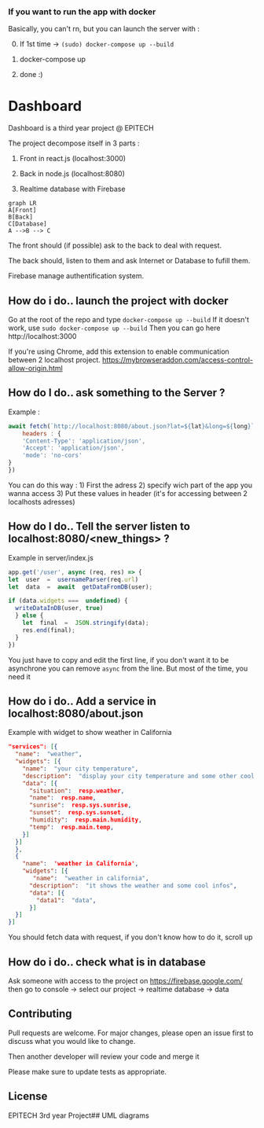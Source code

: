 
### If you want to run the app with docker

Basically, you can't rn, but you can launch the server with :

0) If 1st time -> ```(sudo) docker-compose up --build```

1) docker-compose up

2) done :)
   

# Dashboard
Dashboard is a third year project @ EPITECH

The project decompose itself in 3 parts :

1) Front in react.js (localhost:3000)

2) Back in node.js (localhost:8080)

3) Realtime database with Firebase

  ```mermaid
graph LR
A[Front] 
B[Back]
C[Database]
A -->B --> C
```

The front should (if possible) ask to the back to deal with request.

The back should, listen to them and ask Internet or Database to fufill them.

Firebase manage authentification system.

  ## How do i do.. launch the project with docker

Go at the root of the repo and type ``docker-compose up --build``
If it doesn't work, use ``sudo docker-compose up --build``
Then you can go here http://localhost:3000

If you're using Chrome, add this extension to enable communication between 2 localhost project.  https://mybrowseraddon.com/access-control-allow-origin.html 

## How do I do.. ask something to the Server ?

Example :
```javascript
await fetch(`http://localhost:8080/about.json?lat=${lat}&long=${long}`, {
	headers : {
	'Content-Type': 'application/json',
	'Accept': 'application/json',
	'mode': 'no-cors'
}
})
```
You can do this way :
	1) First the adress
	2) specify wich part of the app you wanna access
	3) Put these values in header (it's for accessing between 2 localhosts adresses)
  
 ## How do I do.. Tell the server listen to localhost:8080/<new_things> ?
Example in server/index.js
```javascript
app.get('/user', async (req, res) => {
let  user  =  usernameParser(req.url)
let  data  =  await  getDataFromDB(user);

if (data.widgets ===  undefined) {
  writeDataInDB(user, true)
  } else {
    let  final  =  JSON.stringify(data);
    res.end(final);
  }
})
```
You just have to copy and edit the first line, if you don't want it to be asynchrone
you can remove  `async`  from the line. But most of the time, you need it

## How do i do.. Add a service in localhost:8080/about.json
Example with widget to show weather in California
```json
"services": [{
  "name":  "weather",
  "widgets": [{
    "name":  "your city temperature",
    "description":  "display your city temperature and some other cool infos",
    "data": [{
      "situation":  resp.weather,
      "name":  resp.name,
      "sunrise":  resp.sys.sunrise,
      "sunset":  resp.sys.sunset,
      "humidity":  resp.main.humidity,
      "temp":  resp.main.temp,
    }]
  }]
  },
  {
    "name":  'weather in California',
    "widgets": [{
       "name":  "weather in california",
      "description":  "it shows the weather and some cool infos",
      "data": [{
        "data1":  "data",
      }]
  }]
}]
```

You should fetch data with request, if you don't know how to do it, scroll up

## How do i do.. check what is in database

Ask someone with access to the project on https://firebase.google.com/
then go to console -> select our project -> realtime database -> data

## Contributing

Pull requests are welcome. For major changes, please open an issue first to discuss what you would like to change.

 Then another developer will review your code and merge it 

Please make sure to update tests as appropriate.

## License

EPITECH 3rd year Project## UML diagrams

